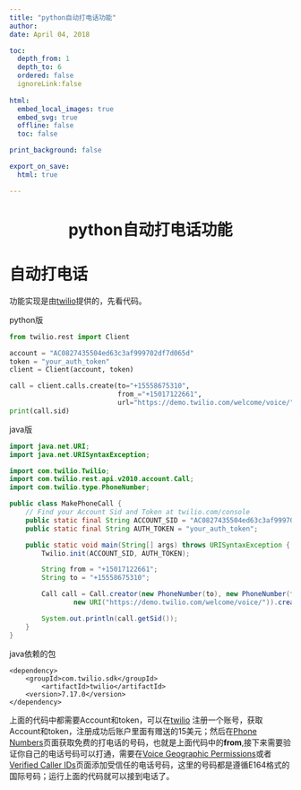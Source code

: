 ```yaml
---
title: "python自动打电话功能"    
author:     
date: April 04, 2018     

toc:    
  depth_from: 1    
  depth_to: 6    
  ordered: false    
  ignoreLink:false    
  
html:    
  embed_local_images: true    
  embed_svg: true    
  offline: false    
  toc: false    

print_background: false    

export_on_save:    
  html: true    

---
```


# <center>python自动打电话功能</center>
 

# 自动打电话   
功能实现是由[twilio](https://www.twilio.com)提供的，先看代码。


python版   
```python 
from twilio.rest import Client

account = "AC0827435504ed63c3af999702df7d065d"
token = "your_auth_token"
client = Client(account, token)

call = client.calls.create(to="+15558675310",
                           from_="+15017122661",
                           url="https://demo.twilio.com/welcome/voice/")
print(call.sid)
```

java版   
```java 
import java.net.URI;
import java.net.URISyntaxException;

import com.twilio.Twilio;
import com.twilio.rest.api.v2010.account.Call;
import com.twilio.type.PhoneNumber;

public class MakePhoneCall {
    // Find your Account Sid and Token at twilio.com/console
    public static final String ACCOUNT_SID = "AC0827435504ed63c3af999702df7d065d";
    public static final String AUTH_TOKEN = "your_auth_token";

    public static void main(String[] args) throws URISyntaxException {
        Twilio.init(ACCOUNT_SID, AUTH_TOKEN);

        String from = "+15017122661";
        String to = "+15558675310";

        Call call = Call.creator(new PhoneNumber(to), new PhoneNumber(from),
                new URI("https://demo.twilio.com/welcome/voice/")).create();

        System.out.println(call.getSid());
    }
}
```   

java依赖的包   
```
<dependency>
    <groupId>com.twilio.sdk</groupId>
        <artifactId>twilio</artifactId>
    <version>7.17.0</version>
</dependency>
```   

上面的代码中都需要Account和token，可以在[twilio](https://www.twilio.com) 注册一个账号，获取Account和token，注册成功后账户里面有赠送的15美元；然后在[Phone Numbers](https://www.twilio.com/console/phone-numbers/incoming)页面获取免费的打电话的号码，也就是上面代码中的**from**,接下来需要验证你自己的电话号码可以打通，需要在[Voice Geographic Permissions](http://twilio.com/console/voice/settings/geo-permissions)或者[Verified Caller IDs](https://www.twilio.com/console/phone-numbers/verified)页面添加受信任的电话号码，这里的号码都是遵循E164格式的国际号码；运行上面的代码就可以接到电话了。
